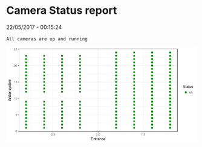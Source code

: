 Camera Status report
================
22/05/2017 - 00:15:24

    All cameras are up and running

![](camreport_files/figure-markdown_github/unnamed-chunk-2-1.png)
